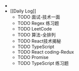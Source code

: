 -
- [[Daily Log]]
	- TODO 面试-技术一面
	- TODO Regex 练习题
	- TODO LeetCode
	- TODO 算法-全排列
	- TODO React技术揭秘
	- TODO TypeScript
	- TODO React coding-Redux
	- TODO Promise
	- TODO TypeScript 练习题